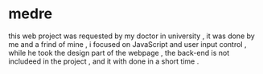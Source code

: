 # medre
this web project was requested by my doctor in university , it was done by me and a frind of mine , i focused on JavaScript and user input control , while he took the design part of the webpage , the back-end is not includeed in the project , and it with done in a short time .
